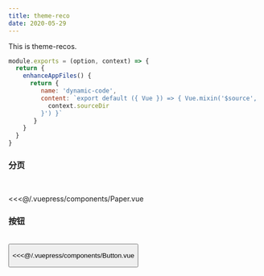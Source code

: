 ```yaml
---
title: theme-reco
date: 2020-05-29
---
```


This is theme-recos.
```js
module.exports = (option, context) => {
  return {
    enhanceAppFiles() {
      return {
         name: 'dynamic-code',
         content: `export default ({ Vue }) => { Vue.mixin('$source', '${
           context.sourceDir
         }') }`
       }
    }
  }
}
```

### 分页
<br/>
<Paper></Paper>

<<<@/.vuepress/components/Paper.vue

### 按钮
<br/>

<Button/>

<<<@/.vuepress/components/Button.vue